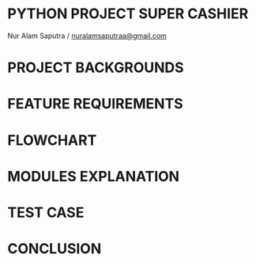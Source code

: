 # PYTHON PROJECT SUPER CASHIER
Nur Alam Saputra / nuralamsaputraa@gmail.com

# PROJECT BACKGROUNDS
# FEATURE REQUIREMENTS
# FLOWCHART
# MODULES EXPLANATION
# TEST CASE
# CONCLUSION
